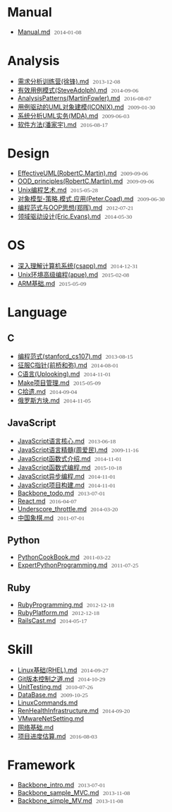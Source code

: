 # Manual
- [Manual.md](http://chinapub.duapp.com/gen_md?src=https%3A%2F%2Fcoding.net%2Fu%2Fcdcnm%2Fp%2Fmd_note%2Fgit%2Fraw%2Fmaster%2Fdocs%2FManual.md) <span>2014-01-08</span>

# Analysis
- [需求分析训练营(徐锋).md](http://chinapub.duapp.com/gen_md?src=https%3A%2F%2Fcoding.net%2Fu%2Fcdcnm%2Fp%2Fmd_note%2Fgit%2Fraw%2Fmaster%2Fdocs%2FAnalysis%2F%25E9%259C%2580%25E6%25B1%2582%25E5%2588%2586%25E6%259E%2590%25E8%25AE%25AD%25E7%25BB%2583%25E8%2590%25A5%2528%25E5%25BE%2590%25E9%2594%258B%2529.md) <span>2013-12-08</span>
- [有效用例模式(SteveAdolph).md](http://chinapub.duapp.com/gen_md?src=https%3A%2F%2Fcoding.net%2Fu%2Fcdcnm%2Fp%2Fmd_note%2Fgit%2Fraw%2Fmaster%2Fdocs%2FAnalysis%2F%25E6%259C%2589%25E6%2595%2588%25E7%2594%25A8%25E4%25BE%258B%25E6%25A8%25A1%25E5%25BC%258F%2528SteveAdolph%2529.md) <span>2014-09-06</span>
- [AnalysisPatterns(MartinFowler).md](http://chinapub.duapp.com/gen_md?src=https%3A%2F%2Fcoding.net%2Fu%2Fcdcnm%2Fp%2Fmd_note%2Fgit%2Fraw%2Fmaster%2Fdocs%2FAnalysis%2FAnalysisPatterns%2528MartinFowler%2529.md) <span>2016-08-07</span>
- [用例驱动的UML对象建模(ICONIX).md](http://chinapub.duapp.com/gen_md?src=https%3A%2F%2Fcoding.net%2Fu%2Fcdcnm%2Fp%2Fmd_note%2Fgit%2Fraw%2Fmaster%2Fdocs%2FAnalysis%2F%25E7%2594%25A8%25E4%25BE%258B%25E9%25A9%25B1%25E5%258A%25A8%25E7%259A%2584UML%25E5%25AF%25B9%25E8%25B1%25A1%25E5%25BB%25BA%25E6%25A8%25A1%2528ICONIX%2529.md) <span>2009-01-30</span>
- [系统分析UML实务(MDA).md](http://chinapub.duapp.com/gen_md?src=https%3A%2F%2Fcoding.net%2Fu%2Fcdcnm%2Fp%2Fmd_note%2Fgit%2Fraw%2Fmaster%2Fdocs%2FAnalysis%2F%25E7%25B3%25BB%25E7%25BB%259F%25E5%2588%2586%25E6%259E%2590UML%25E5%25AE%259E%25E5%258A%25A1%2528MDA%2529.md) <span>2009-06-03</span>
- [软件方法(潘家宇).md](http://chinapub.duapp.com/gen_md?src=https%3A%2F%2Fcoding.net%2Fu%2Fcdcnm%2Fp%2Fmd_note%2Fgit%2Fraw%2Fmaster%2Fdocs%2FAnalysis%2F%25E8%25BD%25AF%25E4%25BB%25B6%25E6%2596%25B9%25E6%25B3%2595%2528%25E6%25BD%2598%25E5%25AE%25B6%25E5%25AE%2587%2529.md) <span>2016-08-17</span>

# Design
- [EffectiveUML(RobertC.Martin).md](http://chinapub.duapp.com/gen_md?src=https%3A%2F%2Fcoding.net%2Fu%2Fcdcnm%2Fp%2Fmd_note%2Fgit%2Fraw%2Fmaster%2Fdocs%2FDesign%2FEffectiveUML%2528RobertC.Martin%2529.md) <span>2009-09-06</span>
- [OOD_principles(RobertC.Martin).md](http://chinapub.duapp.com/gen_md?src=https%3A%2F%2Fcoding.net%2Fu%2Fcdcnm%2Fp%2Fmd_note%2Fgit%2Fraw%2Fmaster%2Fdocs%2FDesign%2FOOD_principles%2528RobertC.Martin%2529.md) <span>2009-09-06</span>
- [Unix编程艺术.md](http://chinapub.duapp.com/gen_md?src=https%3A%2F%2Fcoding.net%2Fu%2Fcdcnm%2Fp%2Fmd_note%2Fgit%2Fraw%2Fmaster%2Fdocs%2FDesign%2FUnix%25E7%25BC%2596%25E7%25A8%258B%25E8%2589%25BA%25E6%259C%25AF.md) <span>2015-05-28</span>
- [对象模型-策略.模式.应用(Peter.Coad).md](http://chinapub.duapp.com/gen_md?src=https%3A%2F%2Fcoding.net%2Fu%2Fcdcnm%2Fp%2Fmd_note%2Fgit%2Fraw%2Fmaster%2Fdocs%2FDesign%2F%25E5%25AF%25B9%25E8%25B1%25A1%25E6%25A8%25A1%25E5%259E%258B-%25E7%25AD%2596%25E7%2595%25A5.%25E6%25A8%25A1%25E5%25BC%258F.%25E5%25BA%2594%25E7%2594%25A8%2528Peter.Coad%2529.md) <span>2009-06-30</span>
- [编程范式与OOP思想(郑晖).md](http://chinapub.duapp.com/gen_md?src=https%3A%2F%2Fcoding.net%2Fu%2Fcdcnm%2Fp%2Fmd_note%2Fgit%2Fraw%2Fmaster%2Fdocs%2FDesign%2F%25E7%25BC%2596%25E7%25A8%258B%25E8%258C%2583%25E5%25BC%258F%25E4%25B8%258EOOP%25E6%2580%259D%25E6%2583%25B3%2528%25E9%2583%2591%25E6%2599%2596%2529.md) <span>2012-07-21</span>
- [领域驱动设计(Eric.Evans).md](http://chinapub.duapp.com/gen_md?src=https%3A%2F%2Fcoding.net%2Fu%2Fcdcnm%2Fp%2Fmd_note%2Fgit%2Fraw%2Fmaster%2Fdocs%2FDesign%2F%25E9%25A2%2586%25E5%259F%259F%25E9%25A9%25B1%25E5%258A%25A8%25E8%25AE%25BE%25E8%25AE%25A1%2528Eric.Evans%2529.md) <span>2014-05-30</span>

# OS
- [深入理解计算机系统(csapp).md](http://chinapub.duapp.com/gen_md?src=https%3A%2F%2Fcoding.net%2Fu%2Fcdcnm%2Fp%2Fmd_note%2Fgit%2Fraw%2Fmaster%2Fdocs%2FOS%2F%25E6%25B7%25B1%25E5%2585%25A5%25E7%2590%2586%25E8%25A7%25A3%25E8%25AE%25A1%25E7%25AE%2597%25E6%259C%25BA%25E7%25B3%25BB%25E7%25BB%259F%2528csapp%2529.md) <span>2014-12-31</span>
- [Unix环境高级编程(apue).md](http://chinapub.duapp.com/gen_md?src=https%3A%2F%2Fcoding.net%2Fu%2Fcdcnm%2Fp%2Fmd_note%2Fgit%2Fraw%2Fmaster%2Fdocs%2FOS%2FUnix%25E7%258E%25AF%25E5%25A2%2583%25E9%25AB%2598%25E7%25BA%25A7%25E7%25BC%2596%25E7%25A8%258B%2528apue%2529.md) <span>2015-02-08</span>
- [ARM基础.md](http://chinapub.duapp.com/gen_md?src=https%3A%2F%2Fcoding.net%2Fu%2Fcdcnm%2Fp%2Fmd_note%2Fgit%2Fraw%2Fmaster%2Fdocs%2FOS%2FARM%25E5%259F%25BA%25E7%25A1%2580.md) <span>2015-05-09</span>

# Language

## C
- [编程范式(stanford_cs107).md](http://chinapub.duapp.com/gen_md?src=https%3A%2F%2Fcoding.net%2Fu%2Fcdcnm%2Fp%2Fmd_note%2Fgit%2Fraw%2Fmaster%2Fdocs%2FLanguage%2FC%2F%25E7%25BC%2596%25E7%25A8%258B%25E8%258C%2583%25E5%25BC%258F%2528stanford_cs107%2529.md) <span>2013-08-15</span>
- [征服C指针(前桥和弥).md](http://chinapub.duapp.com/gen_md?src=https%3A%2F%2Fcoding.net%2Fu%2Fcdcnm%2Fp%2Fmd_note%2Fgit%2Fraw%2Fmaster%2Fdocs%2FLanguage%2FC%2F%25E5%25BE%2581%25E6%259C%258DC%25E6%258C%2587%25E9%2592%2588%2528%25E5%2589%258D%25E6%25A1%25A5%25E5%2592%258C%25E5%25BC%25A5%2529.md) <span>2014-08-01</span>
- [C语言(Uplooking).md](http://chinapub.duapp.com/gen_md?src=https%3A%2F%2Fcoding.net%2Fu%2Fcdcnm%2Fp%2Fmd_note%2Fgit%2Fraw%2Fmaster%2Fdocs%2FLanguage%2FC%2FC%25E8%25AF%25AD%25E8%25A8%2580%2528Uplooking%2529.md) <span>2014-11-01</span>
- [Make项目管理.md](http://chinapub.duapp.com/gen_md?src=https%3A%2F%2Fcoding.net%2Fu%2Fcdcnm%2Fp%2Fmd_note%2Fgit%2Fraw%2Fmaster%2Fdocs%2FLanguage%2FC%2FMake%25E9%25A1%25B9%25E7%259B%25AE%25E7%25AE%25A1%25E7%2590%2586.md) <span>2015-05-09</span>
- [C拾遗.md](http://chinapub.duapp.com/gen_md?src=https%3A%2F%2Fcoding.net%2Fu%2Fcdcnm%2Fp%2Fmd_note%2Fgit%2Fraw%2Fmaster%2Fdocs%2FLanguage%2FC%2FC%25E6%258B%25BE%25E9%2581%2597.md) <span>2014-09-04</span>
- [俄罗斯方块.md](http://chinapub.duapp.com/gen_md?src=https%3A%2F%2Fcoding.net%2Fu%2Fcdcnm%2Fp%2Fmd_note%2Fgit%2Fraw%2Fmaster%2Fdocs%2FLanguage%2FC%2F%25E4%25BF%2584%25E7%25BD%2597%25E6%2596%25AF%25E6%2596%25B9%25E5%259D%2597.md) <span>2014-11-05</span>

## JavaScript
- [JavaScript语言核心.md](http://chinapub.duapp.com/gen_md?src=https%3A%2F%2Fcoding.net%2Fu%2Fcdcnm%2Fp%2Fmd_note%2Fgit%2Fraw%2Fmaster%2Fdocs%2FLanguage%2FJavaScript%2FJavaScript%25E8%25AF%25AD%25E8%25A8%2580%25E6%25A0%25B8%25E5%25BF%2583.md) <span>2013-06-18</span>
- [JavaScript语言精髓(周爱民).md](http://chinapub.duapp.com/gen_md?src=https%3A%2F%2Fcoding.net%2Fu%2Fcdcnm%2Fp%2Fmd_note%2Fgit%2Fraw%2Fmaster%2Fdocs%2FLanguage%2FJavaScript%2FJavaScript%25E8%25AF%25AD%25E8%25A8%2580%25E7%25B2%25BE%25E9%25AB%2593%2528%25E5%2591%25A8%25E7%2588%25B1%25E6%25B0%2591%2529.md) <span>2009-11-16</span>
- [JavaScript函数式介绍.md](http://chinapub.duapp.com/gen_md?src=https%3A%2F%2Fcoding.net%2Fu%2Fcdcnm%2Fp%2Fmd_note%2Fgit%2Fraw%2Fmaster%2Fdocs%2FLanguage%2FJavaScript%2FJavaScript%25E5%2587%25BD%25E6%2595%25B0%25E5%25BC%258F%25E4%25BB%258B%25E7%25BB%258D.md) <span>2014-11-01</span>
- [JavaScript函数式编程.md](http://chinapub.duapp.com/gen_md?src=https%3A%2F%2Fcoding.net%2Fu%2Fcdcnm%2Fp%2Fmd_note%2Fgit%2Fraw%2Fmaster%2Fdocs%2FLanguage%2FJavaScript%2FJavaScript%25E5%2587%25BD%25E6%2595%25B0%25E5%25BC%258F%25E7%25BC%2596%25E7%25A8%258B.md) <span>2015-10-18</span>
- [JavaScript异步编程.md](http://chinapub.duapp.com/gen_md?src=https%3A%2F%2Fcoding.net%2Fu%2Fcdcnm%2Fp%2Fmd_note%2Fgit%2Fraw%2Fmaster%2Fdocs%2FLanguage%2FJavaScript%2FJavaScript%25E5%25BC%2582%25E6%25AD%25A5%25E7%25BC%2596%25E7%25A8%258B.md) <span>2014-11-01</span>
- [JavaScript项目构建.md](http://chinapub.duapp.com/gen_md?src=https%3A%2F%2Fcoding.net%2Fu%2Fcdcnm%2Fp%2Fmd_note%2Fgit%2Fraw%2Fmaster%2Fdocs%2FLanguage%2FJavaScript%2FJavaScript%25E9%25A1%25B9%25E7%259B%25AE%25E6%259E%2584%25E5%25BB%25BA.md) <span>2014-11-01</span>
- [Backbone_todo.md](http://chinapub.duapp.com/gen_md?src=https%3A%2F%2Fcoding.net%2Fu%2Fcdcnm%2Fp%2Fmd_note%2Fgit%2Fraw%2Fmaster%2Fdocs%2FLanguage%2FJavaScript%2FBackbone_todo.md) <span>2013-07-01</span>
- [React.md](http://chinapub.duapp.com/gen_md?src=https%3A%2F%2Fcoding.net%2Fu%2Fcdcnm%2Fp%2Fmd_note%2Fgit%2Fraw%2Fmaster%2Fdocs%2FLanguage%2FJavaScript%2FReact.md) <span>2016-04-07</span>
- [Underscore_throttle.md](http://chinapub.duapp.com/gen_md?src=https%3A%2F%2Fcoding.net%2Fu%2Fcdcnm%2Fp%2Fmd_note%2Fgit%2Fraw%2Fmaster%2Fdocs%2FLanguage%2FJavaScript%2FUnderscore_throttle.md) <span>2014-03-20</span>
- [中国象棋.md](http://chinapub.duapp.com/gen_md?src=https%3A%2F%2Fcoding.net%2Fu%2Fcdcnm%2Fp%2Fmd_note%2Fgit%2Fraw%2Fmaster%2Fdocs%2FLanguage%2FJavaScript%2F%25E4%25B8%25AD%25E5%259B%25BD%25E8%25B1%25A1%25E6%25A3%258B.md) <span>2011-07-01</span>

## Python
- [PythonCookBook.md](http://chinapub.duapp.com/gen_md?src=https%3A%2F%2Fcoding.net%2Fu%2Fcdcnm%2Fp%2Fmd_note%2Fgit%2Fraw%2Fmaster%2Fdocs%2FLanguage%2FPython%2FPythonCookBook.md) <span>2011-03-22</span>
- [ExpertPythonProgramming.md](http://chinapub.duapp.com/gen_md?src=https%3A%2F%2Fcoding.net%2Fu%2Fcdcnm%2Fp%2Fmd_note%2Fgit%2Fraw%2Fmaster%2Fdocs%2FLanguage%2FPython%2FExpertPythonProgramming.md) <span>2011-07-25</span>

## Ruby
- [RubyProgramming.md](http://chinapub.duapp.com/gen_md?src=https%3A%2F%2Fcoding.net%2Fu%2Fcdcnm%2Fp%2Fmd_note%2Fgit%2Fraw%2Fmaster%2Fdocs%2FLanguage%2FRuby%2FRubyProgramming.md) <span>2012-12-18</span>
- [RubyPlatform.md](http://chinapub.duapp.com/gen_md?src=https%3A%2F%2Fcoding.net%2Fu%2Fcdcnm%2Fp%2Fmd_note%2Fgit%2Fraw%2Fmaster%2Fdocs%2FLanguage%2FRuby%2FRubyPlatform.md) <span>2012-12-18</span>
- [RailsCast.md](http://chinapub.duapp.com/gen_md?src=https%3A%2F%2Fcoding.net%2Fu%2Fcdcnm%2Fp%2Fmd_note%2Fgit%2Fraw%2Fmaster%2Fdocs%2FLanguage%2FRuby%2FRailsCast.md) <span>2014-05-17</span>

# Skill
- [Linux基础(RHEL).md](http://chinapub.duapp.com/gen_md?src=https%3A%2F%2Fcoding.net%2Fu%2Fcdcnm%2Fp%2Fmd_note%2Fgit%2Fraw%2Fmaster%2Fdocs%2FSkill%2FLinux%25E5%259F%25BA%25E7%25A1%2580%2528RHEL%2529.md) <span>2014-09-27</span>
- [Git版本控制之道.md](http://chinapub.duapp.com/gen_md?src=https%3A%2F%2Fcoding.net%2Fu%2Fcdcnm%2Fp%2Fmd_note%2Fgit%2Fraw%2Fmaster%2Fdocs%2FSkill%2FGit%25E7%2589%2588%25E6%259C%25AC%25E6%258E%25A7%25E5%2588%25B6%25E4%25B9%258B%25E9%2581%2593.md) <span>2014-10-29</span>
- [UnitTesting.md](http://chinapub.duapp.com/gen_md?src=https%3A%2F%2Fcoding.net%2Fu%2Fcdcnm%2Fp%2Fmd_note%2Fgit%2Fraw%2Fmaster%2Fdocs%2FSkill%2FUnitTesting.md) <span>2010-07-26</span>
- [DataBase.md](http://chinapub.duapp.com/gen_md?src=https%3A%2F%2Fcoding.net%2Fu%2Fcdcnm%2Fp%2Fmd_note%2Fgit%2Fraw%2Fmaster%2Fdocs%2FSkill%2FDataBase.md) <span>2009-10-25</span>
- [LinuxCommands.md](http://chinapub.duapp.com/gen_md?src=https%3A%2F%2Fcoding.net%2Fu%2Fcdcnm%2Fp%2Fmd_note%2Fgit%2Fraw%2Fmaster%2Fdocs%2FSkill%2FLinuxCommands.md) <span></span>
- [RenHealthInfrastructure.md](http://chinapub.duapp.com/gen_md?src=https%3A%2F%2Fcoding.net%2Fu%2Fcdcnm%2Fp%2Fmd_note%2Fgit%2Fraw%2Fmaster%2Fdocs%2FSkill%2FRenHealthInfrastructure.md) <span>2014-09-20</span>
- [VMwareNetSetting.md](http://chinapub.duapp.com/gen_md?src=https%3A%2F%2Fcoding.net%2Fu%2Fcdcnm%2Fp%2Fmd_note%2Fgit%2Fraw%2Fmaster%2Fdocs%2FSkill%2FVMwareNetSetting.md) <span></span>
- [网络基础.md](http://chinapub.duapp.com/gen_md?src=https%3A%2F%2Fcoding.net%2Fu%2Fcdcnm%2Fp%2Fmd_note%2Fgit%2Fraw%2Fmaster%2Fdocs%2FSkill%2F%25E7%25BD%2591%25E7%25BB%259C%25E5%259F%25BA%25E7%25A1%2580.md) <span></span>
- [项目进度估算.md](http://chinapub.duapp.com/gen_md?src=https%3A%2F%2Fcoding.net%2Fu%2Fcdcnm%2Fp%2Fmd_note%2Fgit%2Fraw%2Fmaster%2Fdocs%2FSkill%2F%25E9%25A1%25B9%25E7%259B%25AE%25E8%25BF%259B%25E5%25BA%25A6%25E4%25BC%25B0%25E7%25AE%2597.md) <span>2016-08-03</span>

# Framework
- [Backbone_intro.md](http://chinapub.duapp.com/gen_md?src=https%3A%2F%2Fcoding.net%2Fu%2Fcdcnm%2Fp%2Fmd_note%2Fgit%2Fraw%2Fmaster%2Fdocs%2FFramework%2FBackbone_intro.md) <span>2013-07-01</span>
- [Backbone_sample_MVC.md](http://chinapub.duapp.com/gen_md?src=https%3A%2F%2Fcoding.net%2Fu%2Fcdcnm%2Fp%2Fmd_note%2Fgit%2Fraw%2Fmaster%2Fdocs%2FFramework%2FBackbone_sample_MVC.md) <span>2013-11-08</span>
- [Backbone_simple_MV.md](http://chinapub.duapp.com/gen_md?src=https%3A%2F%2Fcoding.net%2Fu%2Fcdcnm%2Fp%2Fmd_note%2Fgit%2Fraw%2Fmaster%2Fdocs%2FFramework%2FBackbone_simple_MV.md) <span>2013-11-08</span>

<style type="text/css">li span{font-size:0.95em;color:#555;font-family:'sans-serif';padding-left:5px;}</style>